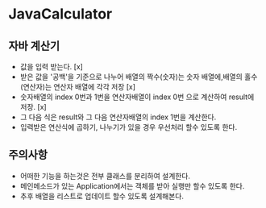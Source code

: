 # JavaCalculator
## 자바 계산기
- 값을 입력 받는다. [x]
- 받은 값을 '공백'을 기준으로 나누어 배열의 짝수(숫자)는 숫자 배열에,배열의 홀수(연산자)는 연산자 배열에 각각 저장 [x]
- 숫자배열의 index 0번과 1번을 연산자배열이 index 0번 으로 계산하여 result에 저장. [x]
- 그 다음 식은 result와 그 다음 연산자배열의 index 1번을 계산한다.
- 입력받은 연산식에 곱하기, 나누기가 있을 경우 우선처리 할수 있도록 한다.

## 주의사항
- 어떠한 기능을 하는것은 전부 클래스를 분리하여 설계한다.
- 메인메소드가 있는 Application에서는 객체를 받아 실행만 할수 있도록 한다.
- 추후 배열을 리스트로 업데이트 할수 있도록 설계해본다.
